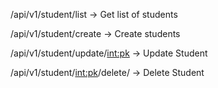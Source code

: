 

/api/v1/student/list -> Get list of students 

/api/v1/student/create -> Create students

/api/v1/student/update/<int:pk> -> Update Student

/api/v1/student/<int:pk>/delete/ -> Delete Student